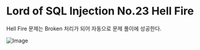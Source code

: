 # Lord of SQL Injection No.23 Hell Fire

Hell Fire 문제는 Broken 처리가 되어 자동으로 문제 풀이에 성공한다.

![Image](los_writeup/los_no23_hell_fire_pass.png)
